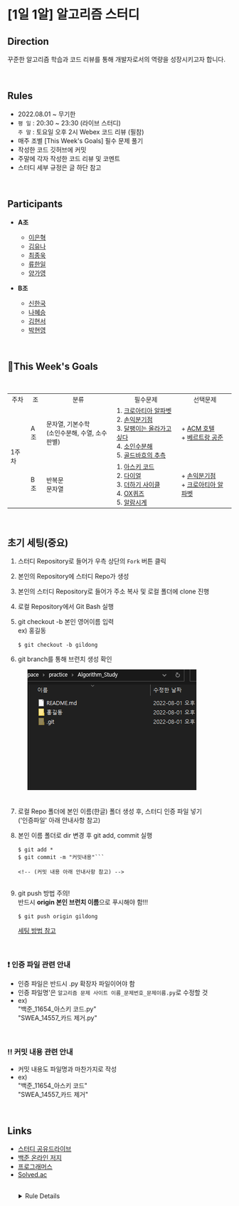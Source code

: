 # [1일 1알] 알고리즘 스터디
## Direction
꾸준한 알고리즘 학습과 코드 리뷰를 통해 개발자로서의 역량을 성장시키고자 합니다.

</br>

## Rules
- 2022.08.01 ~ 무기한
-  `평 일` : 20:30 ~ 23:30 (라이브 스터디)</br> 
    `주 말` : 토요일 오후 2시 Webex 코드 리뷰 (필참)
- 매주 조별 [This Week's Goals] 필수 문제 풀기
- 작성한 코드 깃허브에 커밋
- 주말에 각자 작성한 코드 리뷰 및 코멘트
- 스터디 세부 규정은 글 하단 참고

</br>

## Participants
- **A조**
    - [이은혁](https://github.com/itmakesmesoft)</br>
    - [김유나](https://github.com/yuna872)</br>
    - [최종욱]()</br>
    - [류한일]()</br>
    - [양가영]()</br>

- **B조**
    - [신한국](https://github.com/dlfnek)</br>
    - [나혜승](https://github.com/HyeseungNA)</br>
    - [김현서]()</br>
    - [박현영]()</br>
</br>


## :high_brightness:This Week's Goals 
</br>

<table>
    <tr style="text-align:center !important;">
        <td>주차</td>
        <td>조</td>
        <td>분류</td>
        <td>필수문제</td>
        <td>선택문제</td>
    <tr>
        <td rowspan='2'>1주차</td>
        <td>A조</td>
        <td>문자열, 기본수학</br> (소인수분해, 수열, 소수판별) </td>
        <td>
        1. <a href="https://www.acmicpc.net/problem/2941">크로아티아 알파벳</a><br/> 
        2. <a href="https://www.acmicpc.net/problem/1712">손익분기점</a><br/>
        3. <a href="https://www.acmicpc.net/problem/2869">달팽이는 올라가고 싶다</a><br/> 
        4. <a href="https://www.acmicpc.net/problem/11653">소인수분해</a><br/> 
        5. <a href="https://www.acmicpc.net/problem/9020">골드바흐의 추측</a>
        </td>
        <td>
        + <a href="https://www.acmicpc.net/problem/10250">ACM 호텔</a></br>
        + <a href="https://www.acmicpc.net/problem/4948">베르트랑 공준</a>
        </td>
    </tr>
    <tr>
        <td>B조</td>
        <td>반복문</br>문자열</td>
        <td>
        1. <a href="https://www.acmicpc.net/problem/11654">아스키 코드</a><br/> 
        2. <a href="https://www.acmicpc.net/problem/5622">다이얼</a><br/> 
        3. <a href="https://www.acmicpc.net/problem/1110">더하기 사이클</a></br>
        4. <a href="https://www.acmicpc.net/problem/8958">OX퀴즈</a></br>
        5. <a href="https://www.acmicpc.net/problem/2884">알람시계</a>
        </td>
        <td>
        + <a href="https://www.acmicpc.net/problem/1712">손익분기점</a></br>
        + <a href="https://www.acmicpc.net/problem/2941">크로아티아 알파벳</a>
        </td>
    </tr>
</table>

</br>


## 초기 세팅(중요)
1. 스터디 Repository로 들어가 우측 상단의 `Fork` 버튼 클릭

2. 본인의 Repository에 스터디 Repo가 생성

3. 본인의 스터디 Repository로 들어가 주소 복사 및 로컬 폴더에 clone 진행 

4. 로컬 Repository에서 Git Bash 실행

5. git checkout -b 본인 영어이름 입력</br>
ex) 홍길동
    ```
    $ git checkout -b gildong 
    ```

6. git branch를 통해 브런치 생성 확인

<img src="./etc/참고이미지.png" style="position: relative; margin-left: 45px; margin-bottom: 20px;">

7. 로컬 Repo 폴더에 본인 이름(한글) 폴더 생성 후, 스터디 인증 파일 넣기</br>
('인증파일' 아래 안내사항 참고)

8. 본인 이름 폴더로 dir 변경 후 git add, commit 실행
   
    ```
    $ git add *
    $ git commit -m "커밋내용"```
    
    <!-- (커밋 내용 아래 안내사항 참고) -->


9. git push 방법 주의!</br>
반드시 **origin 본인 브런치 이름**으로 푸시해야 함!!!
    ```
    $ git push origin gildong
    ```

    [세팅 방법 참고](https://wayhome25.github.io/git/2017/07/08/git-first-pull-request-story/)

</br>

### :heavy_exclamation_mark: 인증 파일 관련 안내
- 인증 파일은 반드시 .py 확장자 파일이어야 함
- 인증 파일명'은 `알고리즘 문제 사이트 이름_문제번호_문제이름.py`로 수정할 것
- ex) <div>"백준_11654_아스키 코드.py"</br>
"SWEA_14557_카드 제거.py"</div>

</br>

### :bangbang: 커밋 내용 관련 안내
- 커밋 내용도 파일명과 마찬가지로 작성
- ex) <div>"백준_11654_아스키 코드"</br>"SWEA_14557_카드 제거"</div>

</br>

## Links

- [스터디 공유드라이브](https://drive.google.com/drive/folders/1mL6Mk0UTp6gN1Bbn0btMbsI6qtlNgJW-)
- [백준 온라인 저지](https://www.acmicpc.net/step)
- [프로그래머스](https://school.programmers.co.kr/learn/challenges)
- [Solved.ac](https://solved.ac/problems/level)

</br>

<details style="margin-left : 25px !important;">
    <summary>Rule Details</summary>
    <div markdown="1">
        <table>
            <tr style="text-align: center !important; font-weight: bold !important;">
              <td>규정</td><td>내용</td>
            </tr>
            <tr>
                <td>라이브 스터디 무단 결석</br>(부득이한 사정으로 참석 불가능한 경우</br>당일 오후 6시 까지 미리 공지)</td><td>경고 1회</td>
            </tr>
            <tr>
                <td>코드리뷰 무단 결석</br>(부득이한 사정으로 참석 불가능한 경우</br>전일 오후 6시 까지 미리 공지)</td><td>경고 1회 및 벌칙 코드 작성</td>
            </tr>
            <tr>
                <td colspan= '2'> - 지각 2회 시 1회 경고</br> - 경고 3회 누적 시 퇴출</br> - 매월 1일 경고 리셋</td>
            </tr>
        </table>
    </div>
</details>
</br>
